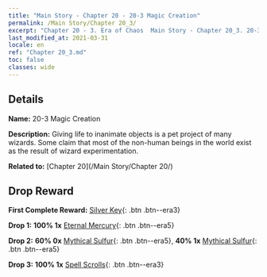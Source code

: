 ```yaml
---
title: "Main Story - Chapter 20 - 20-3 Magic Creation"
permalink: /Main Story/Chapter 20_3/
excerpt: "Chapter 20 - 3. Era of Chaos  Main Story - Chapter 20_3. 20-3 Magic Creation"
last_modified_at: 2021-03-31
locale: en
ref: "Chapter 20_3.md"
toc: false
classes: wide
---
```


## Details

 **Name:** 20-3 Magic Creation

 **Description:** Giving life to inanimate objects is a pet project of many wizards. Some claim that most of the non-human beings in the world exist as the result of wizard experimentation.

 **Related to:** [Chapter 20](/Main Story/Chapter 20/)

## Drop Reward

 **First Complete Reward:** [Silver Key](/Items/con_693/){: .btn .btn--era3}

 **Drop 1:** **100% 1x** [Eternal Mercury](/Items/mat_70/){: .btn .btn--era5}

 **Drop 2:** **60% 0x** [Mythical Sulfur](/Items/mat_64/){: .btn .btn--era5}, **40% 1x** [Mythical Sulfur](/Items/mat_64/){: .btn .btn--era5}

 **Drop 3:** **100% 1x** [Spell Scrolls](/Items/con_694/){: .btn .btn--era3}


